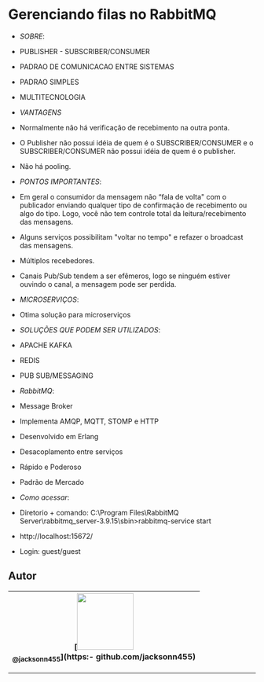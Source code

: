 Gerenciando filas no RabbitMQ
===============================================
- *SOBRE*: <br>
- PUBLISHER - SUBSCRIBER/CONSUMER <br>
- PADRAO DE COMUNICACAO ENTRE SISTEMAS <br>
- PADRAO SIMPLES <br>
- MULTITECNOLOGIA <br>

- *VANTAGENS* <br>
- Normalmente não há verificação de recebimento na outra ponta. <br>
- O Publisher não possui idéia de quem é o SUBSCRIBER/CONSUMER e o SUBSCRIBER/CONSUMER não possui idéia de quem é o publisher. <br>
- Não há pooling. <br>

- *PONTOS IMPORTANTES*: <br>
- Em geral o consumidor da mensagem não “fala de volta" com o publicador enviando qualquer tipo de
confirmação de recebimento ou algo do tipo. Logo, você não tem controle total da leitura/recebimento
das mensagens.  <br>
- Alguns serviços possibilitam "voltar no tempo" e refazer o broadcast das mensagens.  <br>
- Múltiplos recebedores.  <br>
- Canais Pub/Sub tendem a ser efêmeros, logo se ninguém estiver ouvindo o canal, a mensagem pode
ser perdida. <br>

- *MICROSERVIÇOS*: <br>
- Otima solução para microserviços <br>

- *SOLUÇÕES QUE PODEM SER UTILIZADOS*: <br>
- APACHE KAFKA <br>
- REDIS <br>
- PUB SUB/MESSAGING <br>

- *RabbitMQ*: <br>
- Message Broker <br>
- Implementa AMQP, MQTT, STOMP e HTTP <br>
- Desenvolvido em Erlang <br>
- Desacoplamento entre serviços <br>
- Rápido e Poderoso <br>
- Padrão de Mercado <br>

- *Como acessar*: <br>
- Diretorio + comando: C:\Program Files\RabbitMQ Server\rabbitmq_server-3.9.15\sbin>rabbitmq-service start <br>
- http://localhost:15672/ <br>
- Login: guest/guest <br>

## Autor
 | [<img src="https://avatars1.githubusercontent.com/u/46221221?s=460&u=0d161e390cdad66e925f3d52cece6c3e65a23eb2&v=4" width=115><br><sub>@jacksonn455</sub>](https:- github.com/jacksonn455) |
  | :---: |
--------------------
